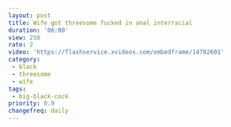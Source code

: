 ```yaml
---
layout: post
title: Wife got threesome fucked in anal interracial
duration: '06:00'
view: 250
rate: 2
video: 'https://flashservice.xvideos.com/embedframe/14782601'
category: 
 - black
 - threesome
 - wife
tags: 
 - big-black-cock
priority: 0.9
changefreq: daily
---
```

